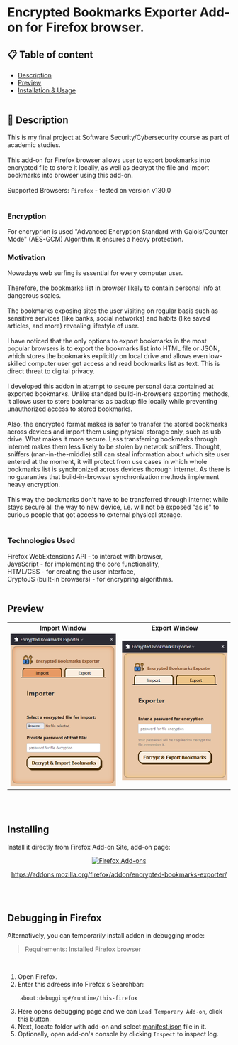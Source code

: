 # Encrypted Bookmarks Exporter Add-on for Firefox browser.

## 📋 Table of content
- [Description](#-description)
- [Preview](#preview)
- [Installation & Usage](#installing--debugging-in-firefox)
<br/><br/>

## 📖 Description
This is my final project at Software Security/Cybersecurity course as part of academic studies.
<br/><br/>
This add-on for Firefox browser allows user to export bookmarks into encrypted file to store it locally, as well as decrypt the file and import bookmarks into browser using this add-on.
<br/><br/>
Supported Browsers: `Firefox` - tested on version v130.0
<br/><br/>

### Encryption 
For encryprion is used "Advanced Encryption Standard with Galois/Counter Mode" (AES-GCM) Algorithm. It ensures a heavy protection.

### Motivation
Nowadays web surfing is essential for every computer user.
<br/><br/>
Therefore, the bookmarks list in browser likely to contain personal info at dangerous scales.
<br/><br/>
The bookmarks exposing sites the user visiting on regular basis such as sensitive services (like banks, social networks) and habits (like saved articles, and more) revealing lifestyle of user.
<br/><br/>
I have noticed that the only options to export bookmarks in the most popular browsers is to export the bookmarks list into HTML file or JSON,
which stores the bookmarks explicitly on local drive and allows even low-skilled computer user get access and read bookmarks list as text. 
This is direct threat to digital privacy.
<br/><br/>
I developed this addon in attempt to secure personal data contained at exported bookmarks.
Unlike standard build-in-browsers exporting methods, it allows user to store bookmarks as backup file locally while preventing unauthorized access to stored bookmarks.
<br/><br/>
Also, the encrypted format makes is safer to transfer the stored bookmarks across devices and import them using physical storage only, such as usb drive.
What makes it more secure. Less transferring bookmarks through internet makes them less likely to be stolen by network sniffers.
Thought, sniffers (man-in-the-middle) still can steal information about which site user entered at the moment, 
it will protect from use cases in which whole bookmarks list is synchronized across devices thorough internet. 
As there is no guaranties that build-in-browser synchronization methods implement heavy encryption.
<br/><br/>
This way the bookmarks don't have to be transferred through internet while stays secure all the way to new device,
i.e. will not be exposed "as is" to curious people that got access to external physical storage.
<br/><br/>


### Technologies Used
Firefox WebExtensions API - to interact with browser, <br/>
JavaScript - for implementing the core functionality, <br/>
HTML/CSS - for creating the user interface, <br/>
CryptoJS (built-in browsers) - for encrypring algorithms.
<br/><br/>

## Preview

<table>
    <tr>
        <th width="350">Import Window</th>
        <th width="350">Export Window</th>
    </tr>
    <tr>
        <td><img src="/gitpreview/import.png" width="350"></td>
        <td><img src="/gitpreview/export.png" width="350"></td>
    </tr>
</table>

<br/><br/>

## Installing 
Install it directly from Firefox Add-on Site, add-on page:

<div align="center">
<a href="https://addons.mozilla.org/firefox/addon/encrypted-bookmarks-exporter/">
<img alt="Firefox Add-ons" src="https://img.shields.io/badge/Firefox-141e24.svg?&style=for-the-badge&logo=firefox-browser">
</a>  
<p>
<a href="https://addons.mozilla.org/firefox/addon/encrypted-bookmarks-exporter/">https://addons.mozilla.org/firefox/addon/encrypted-bookmarks-exporter/</a>  
</p>
</div>

<br/><br/>

## Debugging in Firefox 
Alternatively, you can temporarily install addon in debugging mode:
> Requirements: Installed Firefox browser

<br/>

1. Open Firefox.<br/>
2. Enter this adreess into Firefox's Searchbar:
```firefox search bar
    about:debugging#/runtime/this-firefox
```
3. Here opens debugging page and we can `Load Temporary Add-on`, click this button.<br/>
4. Next, locate folder with add-on and select [manifest.json](manifest.json "manifest.json") file in it.<br/>
5. Optionally, open add-on's console by clicking `Inspect` to inspect log.
